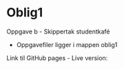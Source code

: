# Oblig1
Oppgave b - Skippertak studentkafé
 - Oppgavefiler ligger i mappen oblig1

 Link til GitHub pages - Live version:
 
